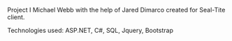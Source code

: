 Project I Michael Webb with the help of Jared Dimarco created for Seal-Tite client.

Technologies used: ASP.NET, C#, SQL, Jquery, Bootstrap
